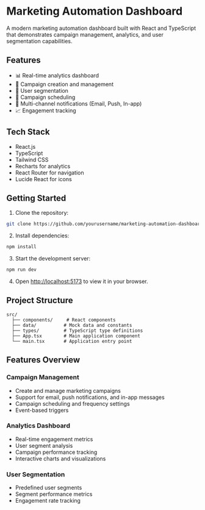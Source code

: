 # Marketing Automation Dashboard

A modern marketing automation dashboard built with React and TypeScript that demonstrates campaign management, analytics, and user segmentation capabilities.

## Features

- 📊 Real-time analytics dashboard
- 📧 Campaign creation and management
- 🎯 User segmentation
- 📅 Campaign scheduling
- 🔔 Multi-channel notifications (Email, Push, In-app)
- 📈 Engagement tracking

## Tech Stack

- React.js
- TypeScript
- Tailwind CSS
- Recharts for analytics
- React Router for navigation
- Lucide React for icons

## Getting Started

1. Clone the repository:
```bash
git clone https://github.com/yourusername/marketing-automation-dashboard.git
```

2. Install dependencies:
```bash
npm install
```

3. Start the development server:
```bash
npm run dev
```

4. Open [http://localhost:5173](http://localhost:5173) to view it in your browser.

## Project Structure

```
src/
  ├── components/     # React components
  ├── data/          # Mock data and constants
  ├── types/         # TypeScript type definitions
  ├── App.tsx        # Main application component
  └── main.tsx       # Application entry point
```

## Features Overview

### Campaign Management
- Create and manage marketing campaigns
- Support for email, push notifications, and in-app messages
- Campaign scheduling and frequency settings
- Event-based triggers

### Analytics Dashboard
- Real-time engagement metrics
- User segment analysis
- Campaign performance tracking
- Interactive charts and visualizations

### User Segmentation
- Predefined user segments
- Segment performance metrics
- Engagement rate tracking
